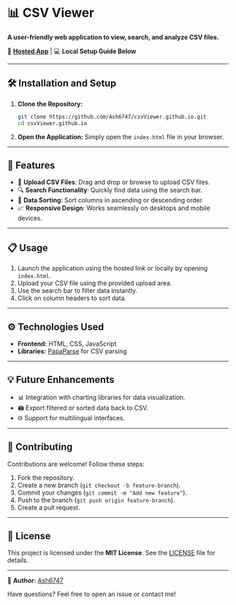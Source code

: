 # 📊 CSV Viewer

**A user-friendly web application to view, search, and analyze CSV files.**

🚀 **[Hosted App](https://ash6747.github.io/csvViewer.github.io)** | 💻 **Local Setup Guide Below**

---

## 🛠️ Installation and Setup

1. **Clone the Repository:**
   ```bash
   git clone https://github.com/Ash6747/csvViewer.github.io.git
   cd csvViewer.github.io
   ```

2. **Open the Application:**
   Simply open the `index.html` file in your browser.

---

## 🎯 Features

- 📂 **Upload CSV Files**: Drag and drop or browse to upload CSV files.
- 🔍 **Search Functionality**: Quickly find data using the search bar.
- 🧮 **Data Sorting**: Sort columns in ascending or descending order.
- 📈 **Responsive Design**: Works seamlessly on desktops and mobile devices.

---

## 📋 Usage

1. Launch the application using the hosted link or locally by opening `index.html`.
2. Upload your CSV file using the provided upload area.
3. Use the search bar to filter data instantly.
4. Click on column headers to sort data.

---

## ⚙️ Technologies Used

- **Frontend:** HTML, CSS, JavaScript
- **Libraries:** [PapaParse](https://www.papaparse.com/) for CSV parsing

---

## 💡 Future Enhancements

- 📊 Integration with charting libraries for data visualization.
- 🖨️ Export filtered or sorted data back to CSV.
- 🌐 Support for multilingual interfaces.

---

## 🤝 Contributing

Contributions are welcome! Follow these steps:

1. Fork the repository.
2. Create a new branch (`git checkout -b feature-branch`).
3. Commit your changes (`git commit -m "Add new feature"`).
4. Push to the branch (`git push origin feature-branch`).
5. Create a pull request.

---

## 📜 License

This project is licensed under the **MIT License**. See the [LICENSE](LICENSE) file for details.

---

👤 **Author:** [Ash6747](https://github.com/Ash6747)

Have questions? Feel free to open an issue or contact me!


